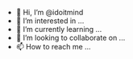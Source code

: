 - 👋 Hi, I’m @idoitmind
- 👀 I’m interested in ...
- 🌱 I’m currently learning ...
- 💞️ I’m looking to collaborate on ...
- 📫 How to reach me ...

<!---
idoitmind/idoitmind is a ✨ special ✨ repository because its `README.md` (this file) appears on your GitHub profile.
You can click the Preview link to take a look at your changes.
--->
